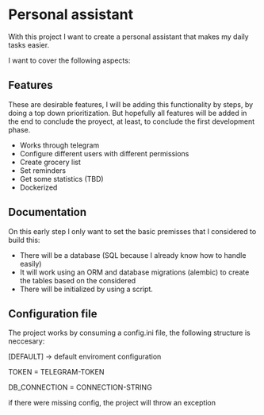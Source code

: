 
# Personal assistant

With this project I want to create a personal assistant that makes my daily tasks easier.

I want to cover the following aspects:



## Features

These are desirable features, I will be adding this functionality by steps, by doing a top down prioritization.
But hopefully all features will be added in the end to conclude the proyect, at least, to conclude the first development phase.

- Works through telegram
- Configure different users with different permissions
- Create grocery list
- Set reminders
- Get some statistics (TBD)
- Dockerized


## Documentation

On this early step I only want to set the basic premisses that I considered to build this:

- There will be a database (SQL because I already know how to handle easily)
- It will work using an ORM and database migrations (alembic) to create the tables based on the considered
- There will be initialized by using a script.

## Configuration file

The project works by consuming a config.ini file, the following structure is neccesary:

[DEFAULT] -> default enviroment configuration

TOKEN = TELEGRAM-TOKEN
  
DB_CONNECTION = CONNECTION-STRING

if there were missing config, the project will throw an exception
